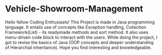 # Vehicle-Showroom-Management
Hello fellow Coding Enthusiasts!
This Project is made in Java programming language.
It entails use of concepts like Exception handling, Collection Framework(List) - its readymade methods and sort method.
It also uses menu-driven code block to interact with the users.
While doing the project, I got to revise the basics of Java (OOP concepts and deeper understanding of Hierarchial inheritance).
Hope you find interesting and knowledgeable.
